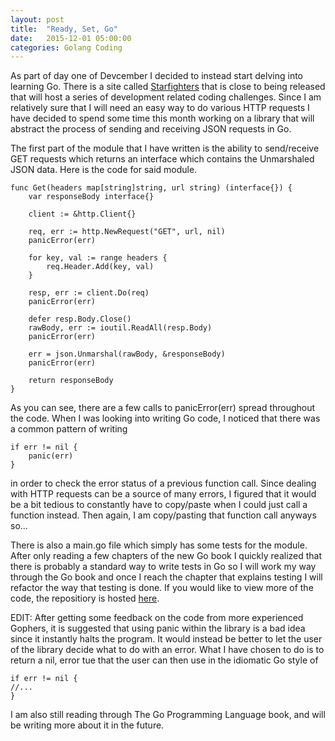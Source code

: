 ```yaml
---
layout: post
title:  "Ready, Set, Go"
date:   2015-12-01 05:00:00
categories: Golang Coding
---
```


As part of day one of Devcember I decided to instead start delving into learning Go. There is a site called [Starfighters](http://www.starfighters.io/) that is close to being released that will host a series of development related coding challenges. Since I am relatively sure that I will need an easy way to do various HTTP requests I have decided to spend some time this month working on a library that will abstract the process of sending and receiving JSON requests in Go.

The first part of the module that I have written is the ability to send/receive GET requests which returns an interface which contains the Unmarshaled JSON data. Here is the code for said module.

~~~
func Get(headers map[string]string, url string) (interface{}) {
    var responseBody interface{}

    client := &http.Client{}

    req, err := http.NewRequest("GET", url, nil)
    panicError(err)

    for key, val := range headers {
        req.Header.Add(key, val)
    }

    resp, err := client.Do(req)
    panicError(err)

    defer resp.Body.Close()
    rawBody, err := ioutil.ReadAll(resp.Body)
    panicError(err)

    err = json.Unmarshal(rawBody, &responseBody)
    panicError(err)

    return responseBody
}
~~~

As you can see, there are a few calls to panicError(err) spread throughout the code. When I was looking into writing Go code, I noticed that there was a common pattern of writing

~~~
if err != nil {
    panic(err)
}
~~~
in order to check the error status of a previous function call. Since dealing with HTTP requests can be a source of many errors, I figured that it would be a bit tedious to constantly have to copy/paste when I could just call a function instead. Then again, I am copy/pasting that function call anyways so...

There is also a main.go file which simply has some tests for the module. After only reading a few chapters of the new Go book I quickly realized that there is probably a standard way to write tests in Go so I will work my way through the Go book and once I reach the chapter that explains testing I will refactor the way that testing is done. If you would like to view more of the code, the repositiory is hosted [here](https://github.com/sylvesterwillis/gorest).  

EDIT: After getting some feedback on the code from more experienced Gophers, it is suggested that using panic within the library is a bad idea since it instantly halts the program. It would instead be better to let the user of the library decide what to do with an error. What I have chosen to do is to return a nil, error tue that the user can then use in the idiomatic Go style of

~~~
if err != nil {
//...
}
~~~

I am also still reading through The Go Programming Language book, and will be writing more about it in the future. 
